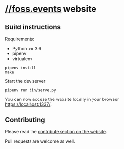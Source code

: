 # [//foss.events](https://foss.events) website

## Build instructions

Requirements:

* Python >= 3.6
* pipenv
* virtualenv

```
pipenv install
make
```

Start the dev server

```shell script
pipenv run bin/serve.py
```

You can now access the website locally in your browser [https://localhost:1337/](https://localhost:1337/).

## Contributing

Please read the [contribute section on the website](https://foss.events/about.html#contributing).

Pull requests are welcome as well.
